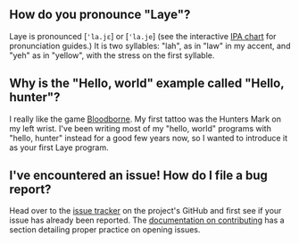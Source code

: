 ## How do you pronounce "Laye"?

Laye is pronounced \[`'la.jɛ`\] or \[`'la.je`\] (see the interactive [IPA chart](https://www.ipachart.com/) for pronunciation guides.) It is two syllables: "lah", as in "law" in my accent, and "yeh" as in "yellow", with the stress on the first syllable.

## Why is the "Hello, world" example called "Hello, hunter"?

I really like the game [Bloodborne](https://en.wikipedia.org/wiki/Bloodborne). My first tattoo was the Hunters Mark on my left wrist. I've been writing most of my "hello, world" programs with "hello, hunter" instead for a good few years now, so I wanted to introduce it as your first Laye program.

## I've encountered an issue! How do I file a bug report?

Head over to the [issue tracker](https://github.com/laye-lang/laye/issues) on the project's GitHub and first see if your issue has already been reported. The [documentation on contributing](Contributing) has a section detailing proper practice on opening issues.

